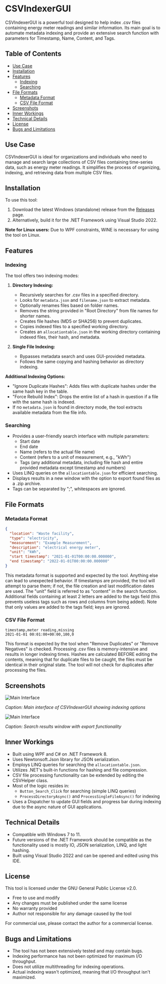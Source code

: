 ﻿# CSVIndexerGUI

CSVIndexerGUI is a powerful tool designed to help index .csv files containing energy meter readings and similar information. Its main goal is to automate metadata indexing and provide an extensive search function with parameters for Timestamp, Name, Content, and Tags.

## Table of Contents
- [Use Case](#use-case)
- [Installation](#installation)
- [Features](#features)
  - [Indexing](#indexing)
  - [Searching](#searching)
- [File Formats](#file-formats)
  - [Metadata Format](#metadata-format)
  - [CSV File Format](#csv-file-format)
- [Screenshots](#screenshots)
- [Inner Workings](#inner-workings)
- [Technical Details](#technical-details)
- [License](#license)
- [Bugs and Limitations](#bugs-and-limitations)

## Use Case

CSVIndexerGUI is ideal for organizations and individuals who need to manage and search large collections of CSV files containing time-series data, such as energy meter readings. It simplifies the process of organizing, indexing, and retrieving data from multiple CSV files.

## Installation

To use this tool:
1. Download the latest Windows (standalone) release from the [Releases](https://github.com/yourusername/CSVIndexerGUI/releases) page.
2. Alternatively, build it for the .NET Framework using Visual Studio 2022.

**Note for Linux users:** Due to WPF constraints, WINE is necessary for using the tool on Linux.

## Features

### Indexing

The tool offers two indexing modes:

1. **Directory Indexing:**
   - Recursively searches for .csv files in a specified directory.
   - Looks for `metadata.json` and `filename.json` to extract metadata.
   - Optionally renames files based on folder names.
   - Removes the string provided in "Root Directory" from file names for shorter names.
   - Creates file hashes (MD5 or SHA256) to prevent duplicates.
   - Copies indexed files to a specified working directory.
   - Creates an `allocationtable.json` in the working directory containing indexed files, their hash, and metadata.

2. **Single File Indexing:**
   - Bypasses metadata search and uses GUI-provided metadata.
   - Follows the same copying and hashing behavior as directory indexing.

**Additional Indexing Options:**
- "Ignore Duplicate Hashes": Adds files with duplicate hashes under the same hash key in the table.
- "Force Rebuild Index": Drops the entire list of a hash in question if a file with the same hash is indexed.
- If no `metadata.json` is found in directory mode, the tool extracts available metadata from the file info.

### Searching

- Provides a user-friendly search interface with multiple parameters:
  - Start date
  - End date
  - Name (refers to the actual file name)
  - Content (refers to a unit of measurement, e.g., "kWh")
  - Tags (any additional metadata, including file hash and entire provided metadata except timestamp and numbers)
- Uses LINQ queries on the `allocationtable.json` for efficient searching.
- Displays results in a new window with the option to export found files as a .zip archive.
- Tags can be separated by ";", whitespaces are ignored.

## File Formats

### Metadata Format

```json
{
  "location": "Waste facility",
  "type": "electricity",
  "measurement": "Example Measurement",
  "description": "electrical energy meter",
  "unit": "kWh",
  "start timestamp": "2021-01-01T00:00:00.000000",
  "end timestamp": "2022-01-01T00:00:00.000000"
}
```

This metadata format is supported and expected by the tool. Anything else can lead to unexpected behavior. If timestamps are provided, the tool will attempt to parse them; if not, the file creation and last modification dates are used. The "unit" field is referred to as "content" in the search function. Additional fields containing at least 2 letters are added to the tags field (this prevents useless tags such as rows and columns from being added). Note that only values are added to the tags field; keys are ignored.

### CSV File Format

```csv
timestamp,meter reading,missing
2021-01-01 00:01:00+00:00,100,0
```

This format is expected by the tool when "Remove Duplicates" or "Remove Negatives" is checked. Processing .csv files is memory-intensive and results in longer indexing times. Hashes are calculated BEFORE editing the contents, meaning that for duplicate files to be caught, the files must be identical in their original state. The tool will not check for duplicates after processing the files.

## Screenshots

![Main Interface](screenshots/main_interface.png)

*Caption: Main interface of CSVIndexerGUI showing indexing options*

![Main Interface](screenshots/search_results.png)

*Caption: Search results window with export functionality*

## Inner Workings

- Built using WPF and C# on .NET Framework 8.
- Uses Newtonsoft.Json library for JSON serialization.
- Employs LINQ queries for searching the `allocationtable.json`.
- Utilizes .NET's built-in functions for hashing and file compression.
- CSV file processing functionality can be extended by editing the CSVHelper class.
- Most of the logic resides in:
  - `Button_Search_Click` for searching (simple LINQ queries)
  - `ProcessDirectoryAsync()` and `ProcessSingleFileAsync()` for indexing
- Uses a Dispatcher to update GUI fields and progress bar during indexing due to the async nature of GUI applications.

## Technical Details

- Compatible with Windows 7 to 11.
- Future versions of the .NET Framework should be compatible as the functionality used is mostly IO, JSON serialization, LINQ, and light hashing.
- Built using Visual Studio 2022 and can be opened and edited using this IDE.

## License

This tool is licensed under the GNU General Public License v2.0. 

- Free to use and modify
- Any changes must be published under the same license
- No warranty provided
- Author not responsible for any damage caused by the tool

For commercial use, please contact the author for a commercial license.

## Bugs and Limitations

- The tool has not been extensively tested and may contain bugs.
- Indexing performance has not been optimized for maximum I/O throughput.
- Does not utilize multithreading for indexing operations.
- Actual indexing wasn't optimized, meaning that I/O throughput isn't maximized.

